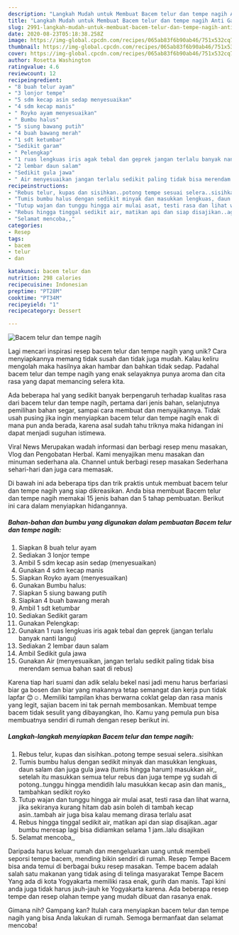 ```yaml
---
description: "Langkah Mudah untuk Membuat Bacem telur dan tempe nagih Anti Gagal"
title: "Langkah Mudah untuk Membuat Bacem telur dan tempe nagih Anti Gagal"
slug: 2991-langkah-mudah-untuk-membuat-bacem-telur-dan-tempe-nagih-anti-gagal
date: 2020-08-23T05:18:38.258Z
image: https://img-global.cpcdn.com/recipes/065ab83f6b90ab46/751x532cq70/bacem-telur-dan-tempe-nagih-foto-resep-utama.jpg
thumbnail: https://img-global.cpcdn.com/recipes/065ab83f6b90ab46/751x532cq70/bacem-telur-dan-tempe-nagih-foto-resep-utama.jpg
cover: https://img-global.cpcdn.com/recipes/065ab83f6b90ab46/751x532cq70/bacem-telur-dan-tempe-nagih-foto-resep-utama.jpg
author: Rosetta Washington
ratingvalue: 4.6
reviewcount: 12
recipeingredient:
- "8 buah telur ayam"
- "3 lonjor tempe"
- "5 sdm kecap asin sedap menyesuaikan"
- "4 sdm kecap manis"
- " Royko ayam menyesuaikan"
- " Bumbu halus"
- "5 siung bawang putih"
- "4 buah bawang merah"
- "1 sdt ketumbar"
- "Sedikit garam"
- " Pelengkap"
- "1 ruas lengkuas iris agak tebal dan geprek jangan terlalu banyak nanti langu"
- "2 lembar daun salam"
- "Sedikit gula jawa"
- " Air menyesuaikan jangan terlalu sedikit paling tidak bisa merendam semua bahan saat di rebus"
recipeinstructions:
- "Rebus telur, kupas dan sisihkan..potong tempe sesuai selera..sisihkan"
- "Tumis bumbu halus dengan sedikit minyak dan masukkan lengkuas, daun salam dan juga gula jawa (tumis hingga harum) masukkan air,, setelah itu masukkan semua telur rebus dan juga tempe yg sudah di potong..tunggu hingga mendidih lalu masukkan kecap asin dan manis,, tambahkan sedikit royko"
- "Tutup wajan dan tunggu hingga air mulai asat, testi rasa dan lihat warna, jika sekiranya kurang hitam dab asin boleh di tambah kecap asin..tambah air juga bisa kalau memang dirasa terlalu asat"
- "Rebus hingga tinggal sedikit air, matikan api dan siap disajikan..agar bumbu meresap lagi bisa didiamkan selama 1 jam..lalu disajikan"
- "Selamat mencoba,,"
categories:
- Resep
tags:
- bacem
- telur
- dan

katakunci: bacem telur dan 
nutrition: 298 calories
recipecuisine: Indonesian
preptime: "PT28M"
cooktime: "PT34M"
recipeyield: "1"
recipecategory: Dessert

---
```



![Bacem telur dan tempe nagih](https://img-global.cpcdn.com/recipes/065ab83f6b90ab46/751x532cq70/bacem-telur-dan-tempe-nagih-foto-resep-utama.jpg)

Lagi mencari inspirasi resep bacem telur dan tempe nagih yang unik? Cara menyiapkannya memang tidak susah dan tidak juga mudah. Kalau keliru mengolah maka hasilnya akan hambar dan bahkan tidak sedap. Padahal bacem telur dan tempe nagih yang enak selayaknya punya aroma dan cita rasa yang dapat memancing selera kita.

Ada beberapa hal yang sedikit banyak berpengaruh terhadap kualitas rasa dari bacem telur dan tempe nagih, pertama dari jenis bahan, selanjutnya pemilihan bahan segar, sampai cara membuat dan menyajikannya. Tidak usah pusing jika ingin menyiapkan bacem telur dan tempe nagih enak di mana pun anda berada, karena asal sudah tahu triknya maka hidangan ini dapat menjadi suguhan istimewa.

Viral News Merupakan wadah informasi dan berbagi resep menu masakan, Vlog dan Pengobatan Herbal. Kami menyajikan menu masakan dan minuman sederhana ala. Channel untuk berbagi resep masakan Sederhana sehari-hari dan juga cara memasak.


Di bawah ini ada beberapa tips dan trik praktis untuk membuat bacem telur dan tempe nagih yang siap dikreasikan. Anda bisa membuat Bacem telur dan tempe nagih memakai 15 jenis bahan dan 5 tahap pembuatan. Berikut ini cara dalam menyiapkan hidangannya.

<!--inarticleads1-->

##### Bahan-bahan dan bumbu yang digunakan dalam pembuatan Bacem telur dan tempe nagih:

1. Siapkan 8 buah telur ayam
1. Sediakan 3 lonjor tempe
1. Ambil 5 sdm kecap asin sedap (menyesuaikan)
1. Gunakan 4 sdm kecap manis
1. Siapkan  Royko ayam (menyesuaikan)
1. Gunakan  Bumbu halus:
1. Siapkan 5 siung bawang putih
1. Siapkan 4 buah bawang merah
1. Ambil 1 sdt ketumbar
1. Sediakan Sedikit garam
1. Gunakan  Pelengkap:
1. Gunakan 1 ruas lengkuas iris agak tebal dan geprek (jangan terlalu banyak nanti langu)
1. Sediakan 2 lembar daun salam
1. Ambil Sedikit gula jawa
1. Gunakan  Air (menyesuaikan, jangan terlalu sedikit paling tidak bisa merendam semua bahan saat di rebus)


Karena tiap hari suami dan adik selalu bekel nasi jadi menu harus berfariasi biar ga bosen dan biar yang makannya tetap semangat dan kerja pun tidak lapfar 😊☺. Memiliki tampilan khas berwarna coklat gelap dan rasa manis yang legit, sajian bacem ini tak pernah membosankan. Membuat tempe bacem tidak sesulit yang dibayangkan, lho. Kamu yang pemula pun bisa membuatnya sendiri di rumah dengan resep berikut ini. 

<!--inarticleads2-->

##### Langkah-langkah menyiapkan Bacem telur dan tempe nagih:

1. Rebus telur, kupas dan sisihkan..potong tempe sesuai selera..sisihkan
1. Tumis bumbu halus dengan sedikit minyak dan masukkan lengkuas, daun salam dan juga gula jawa (tumis hingga harum) masukkan air,, setelah itu masukkan semua telur rebus dan juga tempe yg sudah di potong..tunggu hingga mendidih lalu masukkan kecap asin dan manis,, tambahkan sedikit royko
1. Tutup wajan dan tunggu hingga air mulai asat, testi rasa dan lihat warna, jika sekiranya kurang hitam dab asin boleh di tambah kecap asin..tambah air juga bisa kalau memang dirasa terlalu asat
1. Rebus hingga tinggal sedikit air, matikan api dan siap disajikan..agar bumbu meresap lagi bisa didiamkan selama 1 jam..lalu disajikan
1. Selamat mencoba,,


Daripada harus keluar rumah dan mengeluarkan uang untuk membeli seporsi tempe bacem, mending bikin sendiri di rumah. Resep Tempe Bacem bisa anda temui di berbagai buku resep masakan. Tempe bacem adalah salah satu makanan yang tidak asing di telinga masyarakat Tempe Bacem Yang ada di kota Yogyakarta memiliki rasa enak, gurih dan manis. Tapi kini anda juga tidak harus jauh-jauh ke Yogyakarta karena. Ada beberapa resep tempe dan resep olahan tempe yang mudah dibuat dan rasanya enak. 

Gimana nih? Gampang kan? Itulah cara menyiapkan bacem telur dan tempe nagih yang bisa Anda lakukan di rumah. Semoga bermanfaat dan selamat mencoba!

